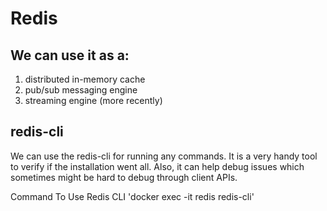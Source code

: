 
# Redis

## We can use it as a:
1. distributed in-memory cache
2. pub/sub messaging engine
3. streaming engine (more recently)


## redis-cli 
We can use the redis-cli for running any commands. 
It is a very handy tool to verify if the installation went all. 
Also, it can help debug issues which sometimes might be hard to debug through client APIs.

Command To Use Redis CLI
'docker exec -it redis redis-cli'

